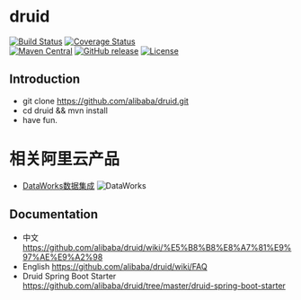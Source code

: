 # druid

[![Build Status](https://travis-ci.org/alibaba/druid.svg?branch=master)](https://travis-ci.org/alibaba/druid)
[![Coverage Status](https://img.shields.io/codecov/c/github/alibaba/druid/master.svg)](https://codecov.io/github/alibaba/druid?branch=master&view=all#sort=coverage&dir=asc)  
[![Maven Central](https://maven-badges.herokuapp.com/maven-central/com.alibaba/druid/badge.svg)](https://maven-badges.herokuapp.com/maven-central/com.alibaba/druid/)
[![GitHub release](https://img.shields.io/github/release/alibaba/druid.svg)](https://github.com/alibaba/druid/releases)
[![License](https://img.shields.io/badge/license-Apache%202-4EB1BA.svg)](https://www.apache.org/licenses/LICENSE-2.0.html)

Introduction
---

- git clone https://github.com/alibaba/druid.git
- cd druid && mvn install
- have fun.

# 相关阿里云产品
* [DataWorks数据集成](https://help.aliyun.com/document_detail/137663.html) ![DataWorks](https://github.com/alibaba/druid/raw/master/doc/dataworks_datax.png)

Documentation
---

- 中文 https://github.com/alibaba/druid/wiki/%E5%B8%B8%E8%A7%81%E9%97%AE%E9%A2%98
- English https://github.com/alibaba/druid/wiki/FAQ
- Druid Spring Boot Starter https://github.com/alibaba/druid/tree/master/druid-spring-boot-starter

